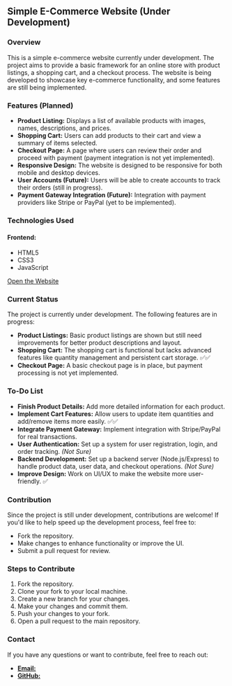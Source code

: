 ## Simple E-Commerce Website (Under Development)

### Overview
This is a simple e-commerce website currently under development. The project aims to provide a basic framework for an online store with product listings, a shopping cart, and a checkout process. The website is being developed to showcase key e-commerce functionality, and some features are still being implemented.

### Features (Planned)
- **Product Listing:** Displays a list of available products with images, names, descriptions, and prices.
- **Shopping Cart:** Users can add products to their cart and view a summary of items selected.
- **Checkout Page:** A page where users can review their order and proceed with payment (payment integration is not yet implemented).
- **Responsive Design:** The website is designed to be responsive for both mobile and desktop devices.
- **User Accounts (Future):** Users will be able to create accounts to track their orders (still in progress).
- **Payment Gateway Integration (Future):** Integration with payment providers like Stripe or PayPal (yet to be implemented).

### Technologies Used
#### Frontend:
- HTML5
- CSS3
- JavaScript

[Open the Website](https://0daysleft.github.com/E-Commerce-Website)

### Current Status
The project is currently under development. The following features are in progress:

- **Product Listings:** Basic product listings are shown but still need improvements for better product descriptions and layout.
- **Shopping Cart:** The shopping cart is functional but lacks advanced features like quantity management and persistent cart storage. ✅✅
- **Checkout Page:** A basic checkout page is in place, but payment processing is not yet implemented.

### To-Do List
- **Finish Product Details:** Add more detailed information for each product.
- **Implement Cart Features:** Allow users to update item quantities and add/remove items more easily. ✅✅
- **Integrate Payment Gateway:** Implement integration with Stripe/PayPal for real transactions.
- **User Authentication:** Set up a system for user registration, login, and order tracking. *(Not Sure)*
- **Backend Development:** Set up a backend server (Node.js/Express) to handle product data, user data, and checkout operations. *(Not Sure)*
- **Improve Design:** Work on UI/UX to make the website more user-friendly. ✅

### Contribution
Since the project is still under development, contributions are welcome! If you'd like to help speed up the development process, feel free to:

- Fork the repository.
- Make changes to enhance functionality or improve the UI.
- Submit a pull request for review.

### Steps to Contribute
1. Fork the repository.
2. Clone your fork to your local machine.
3. Create a new branch for your changes.
4. Make your changes and commit them.
5. Push your changes to your fork.
6. Open a pull request to the main repository.

### Contact
If you have any questions or want to contribute, feel free to reach out:

- [**Email:**](mailto:whiteangel@duck.com)
- [**GitHub:**](https://github.com/0daysleft)
